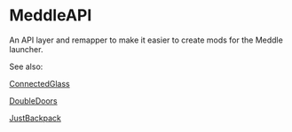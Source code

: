 # MeddleAPI

An API layer and remapper to make it easier to create mods for the Meddle launcher.

See also:

[ConnectedGlass](https://github.com/FyberOptic/ConnectedGlass)

[DoubleDoors](https://github.com/FyberOptic/DoubleDoors)

[JustBackpack](https://github.com/FyberOptic/JustBackpack)

